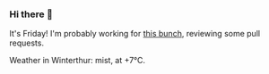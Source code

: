 ### Hi there :wave:

It's Friday! I'm probably working for [this bunch](https://github.com/kohofinancial), reviewing some pull requests.

Weather in Winterthur: mist, at +7°C.
